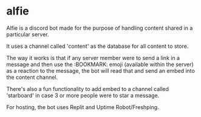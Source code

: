 # alfie
Alfie is a discord bot made for the purpose of handling content shared in a particular server.

It uses a channel called 'content' as the database for all content to store.

The way it works is that if any server member were to send a link in a message and then use the :BOOKMARK: emoji (available within the server) as a reaction to the message, the bot will read that and send an embed into the content channel.

There's also a fun functionality to add embed to a channel called 'starboard' in case 3 or more people were to star a message.

For hosting, the bot uses Replit and Uptime Robot/Freshping.